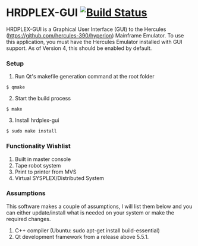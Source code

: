 # HRDPLEX-GUI [![Build Status](https://api.travis-ci.org/Haynie-Research-and-Development/hrdplex-gui.svg?branch=master)](https://travis-ci.org/Haynie-Research-and-Development/hrdplex-gui)
HRDPLEX-GUI is a Graphical User Interface (GUI) to the Hercules (https://github.com/hercules-390/hyperion) Mainframe Emulator. To use this application, you must have the Hercules Emulator installed with GUI support. As of Version 4, this should be enabled by default.


### Setup
1. Run Qt's makefile generation command at the root folder
```
$ qmake
```
2. Start the build process
```
$ make
```
3. Install hrdplex-gui
```
$ sudo make install
```

### Functionality Wishlist
1. Built in master console
2. Tape robot system
3. Print to printer from MVS
4. Virtual SYSPLEX/Distributed System

### Assumptions
This software makes a couple of assumptions, I will list them below and you can either update/install
what is needed on your system or make the required changes. 

1. C++ compiler (Ubuntu: sudo apt-get install build-essential)
2. Qt development framework from a release above 5.5.1.
